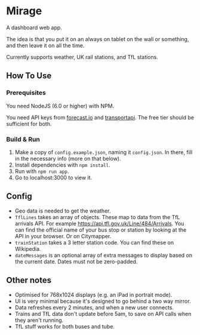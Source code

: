 # Mirage

A dashboard web app.

The idea is that you put it on an always on tablet on the wall or something,
and then leave it on all the time.

Currently supports weather, UK rail stations, and TfL stations.

## How To Use

### Prerequisites

You need NodeJS (6.0 or higher) with NPM.

You need API keys from [forecast.io](https://darksky.net/dev/) and
[transportapi](http://www.transportapi.com/). The free tier should be sufficient
for both.

### Build & Run

1. Make a copy of `config.example.json`, naming it `config.json`. In there,
fill in the necessary info (more on that below).
1. Install dependencies with `npm install`.
1. Run with `npm run app`.
1. Go to localhost:3000 to view it.

## Config

* Geo data is needed to get the weather.
* `TflLines` takes an array of objects. These map to data from the TfL arrivals API. For example https://api.tfl.gov.uk/Line/484/Arrivals. You can find the official name of your bus stop or station by looking at the API in your browser. Or on Citymapper.
* `trainStation` takes a 3 letter station code. You can find these on Wikipedia.
* `dateMessages` is an optional array of extra messages to display based on the current date. Dates must not be zero-padded.

## Other notes

* Optimised for 768x1024 displays (e.g. an iPad in portrait mode).
* UI is very minimal because it's designed to go behind a two way mirror.
* Data refreshes every 2 minutes, and when a new user connects.
* Trains and TfL data don't update before 5am, to save on API calls when they aren't running.
* TfL stuff works for both buses and tube.
